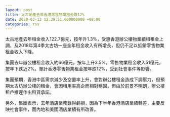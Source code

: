 ```yaml
---
layout: post
title: 太古地產去年香港零售物業租金跌12%
date: 2020-03-12 12:39:51.000000000 +08:00
categories: rss
---
```


太古地產去年租金收入122.7億元，按年升1.3%，受惠香港辦公樓物業續租租金上調，及2018年第4季太古坊一座全年租金收入有所增長，但仍不足以抵銷零售物業租金收入下降。

集團去年辦公樓租金收入約66億元，按年上升3.5%，零售物業租金收入51億元，按年下跌近2%。單計香港零售物業租金按年跌12%，受到社會事件等影響。

集團預期，香港中區需求減少及空置率上升，會對辦公樓租金造成下調壓力，但預期太古坊辦公樓的租金，會因租用率高企而相對穩固，但由於前景不明朗，辦公樓租戶推遲作出租賃承諾。

另外，集團表示，去年酒店業務錄得虧損，因為下半年香港酒店業績轉差，主要反映社會事件，而內地和美國酒店業績有所改善。
